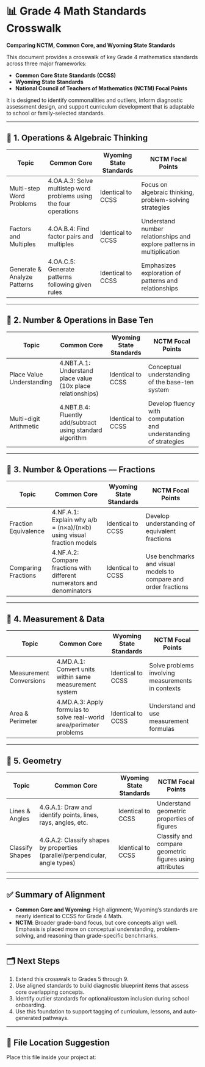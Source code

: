 # 📊 Grade 4 Math Standards Crosswalk  
**Comparing NCTM, Common Core, and Wyoming State Standards**

This document provides a crosswalk of key Grade 4 mathematics standards across three major frameworks:  
- **Common Core State Standards (CCSS)**  
- **Wyoming State Standards**  
- **National Council of Teachers of Mathematics (NCTM) Focal Points**

It is designed to identify commonalities and outliers, inform diagnostic assessment design, and support curriculum development that is adaptable to school or family-selected standards.

---

## 🧮 1. Operations & Algebraic Thinking

| Topic                      | Common Core                                                                 | Wyoming State Standards                                                | NCTM Focal Points                                                                                  |
|---------------------------|------------------------------------------------------------------------------|------------------------------------------------------------------------|------------------------------------------------------------------------------------------------------|
| Multi-step Word Problems  | 4.OA.A.3: Solve multistep word problems using the four operations            | Identical to CCSS                                                      | Focus on algebraic thinking, problem-solving strategies                                             |
| Factors and Multiples     | 4.OA.B.4: Find factor pairs and multiples                                    | Identical to CCSS                                                      | Understand number relationships and explore patterns in multiplication                              |
| Generate & Analyze Patterns | 4.OA.C.5: Generate patterns following given rules                           | Identical to CCSS                                                      | Emphasizes exploration of patterns and relationships                                                 |

---

## 🔢 2. Number & Operations in Base Ten

| Topic                      | Common Core                                                                 | Wyoming State Standards                                                | NCTM Focal Points                                                                                  |
|---------------------------|------------------------------------------------------------------------------|------------------------------------------------------------------------|------------------------------------------------------------------------------------------------------|
| Place Value Understanding | 4.NBT.A.1: Understand place value (10x place relationships)                  | Identical to CCSS                                                      | Conceptual understanding of the base-ten system                                                     |
| Multi-digit Arithmetic    | 4.NBT.B.4: Fluently add/subtract using standard algorithm                    | Identical to CCSS                                                      | Develop fluency with computation and understanding of strategies                                    |

---

## 🟰 3. Number & Operations — Fractions

| Topic                      | Common Core                                                                 | Wyoming State Standards                                                | NCTM Focal Points                                                                                  |
|---------------------------|------------------------------------------------------------------------------|------------------------------------------------------------------------|------------------------------------------------------------------------------------------------------|
| Fraction Equivalence      | 4.NF.A.1: Explain why a/b = (n×a)/(n×b) using visual fraction models         | Identical to CCSS                                                      | Develop understanding of equivalent fractions                                                      |
| Comparing Fractions       | 4.NF.A.2: Compare fractions with different numerators and denominators       | Identical to CCSS                                                      | Use benchmarks and visual models to compare and order fractions                                     |

---

## 📏 4. Measurement & Data

| Topic                      | Common Core                                                                 | Wyoming State Standards                                                | NCTM Focal Points                                                                                  |
|---------------------------|------------------------------------------------------------------------------|------------------------------------------------------------------------|------------------------------------------------------------------------------------------------------|
| Measurement Conversions   | 4.MD.A.1: Convert units within same measurement system                       | Identical to CCSS                                                      | Solve problems involving measurements in contexts                                                  |
| Area & Perimeter          | 4.MD.A.3: Apply formulas to solve real-world area/perimeter problems         | Identical to CCSS                                                      | Understand and use measurement formulas                                                            |

---

## 🔷 5. Geometry

| Topic                      | Common Core                                                                 | Wyoming State Standards                                                | NCTM Focal Points                                                                                  |
|---------------------------|------------------------------------------------------------------------------|------------------------------------------------------------------------|------------------------------------------------------------------------------------------------------|
| Lines & Angles            | 4.G.A.1: Draw and identify points, lines, rays, angles, etc.                 | Identical to CCSS                                                      | Understand geometric properties of figures                                                         |
| Classify Shapes           | 4.G.A.2: Classify shapes by properties (parallel/perpendicular, angle types) | Identical to CCSS                                                      | Classify and compare geometric figures using attributes                                             |

---

## ✅ Summary of Alignment

- **Common Core and Wyoming**: High alignment; Wyoming’s standards are nearly identical to CCSS for Grade 4 Math.  
- **NCTM**: Broader grade-band focus, but core concepts align well. Emphasis is placed more on conceptual understanding, problem-solving, and reasoning than grade-specific benchmarks.

---

## 🗂️ Next Steps

1. Extend this crosswalk to Grades 5 through 9.  
2. Use aligned standards to build diagnostic blueprint items that assess core overlapping concepts.  
3. Identify outlier standards for optional/custom inclusion during school onboarding.  
4. Use this foundation to support tagging of curriculum, lessons, and auto-generated pathways.

---

## 📁 File Location Suggestion

Place this file inside your project at:  
